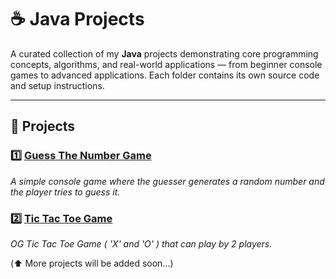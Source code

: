 # ☕ Java Projects

A curated collection of my **Java** projects demonstrating core programming concepts, algorithms, and real-world applications — from beginner console games
to advanced applications. Each folder contains its own source code and
setup instructions.

---

## 📁 Projects

### 1️⃣ [Guess The Number Game](GuessTheNumberGame)
*A simple console game where the guesser generates a random number
and the player tries to guess it.*

### 2️⃣ [Tic Tac Toe Game](TicTacToeGame)
*OG Tic Tac Toe Game ( 'X' and 'O' ) that can play by 2 players.*

(⬆️ More projects will be added soon...)
